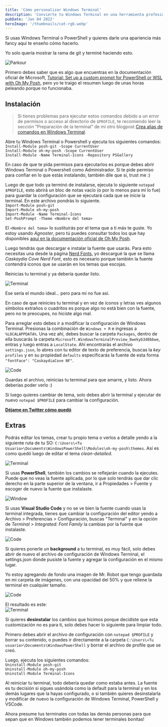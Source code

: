 ```yaml
---
title: 'Cómo personalizar Windows Terminal'
description: 'Convierte tu Windows Terminal en una herramienta profesional y atractiva. Guía práctica para personalizar PowerShell con Oh My Posh paso a paso.'
pubDate: 'Jan 04 2022'
heroImage: '/thumbnails/cat-rgb.webp'
---
```

Si usas Windows Terminal o PowerShell y quieres darle una apariencia más fancy aquí te enseño cómo hacerlo.

Yo solo quería mostrar la rama de git y terminé haciendo esto.

![Parkour](/blog-images/parkour.webp)

Primero debes saber que es algo que encuentras en la documentación oficial de Microsoft, [Tutorial: Set up a custom prompt for PowerShell or WSL with Oh My Posh](https://docs.microsoft.com/en-us/windows/terminal/tutorials/custom-prompt-setup), pero yo te traigo el resumen luego de unas horas peleando porque no funcionaba.

Instalación
-----------

> Si tienes problemas para ejecutar estos comandos debido a un error de permisos o acceso al directorio de `$PROFILE`, te recomiendo leer la sección "Preparación de la terminal" de mi otro blogpost [Crea alias de comandos en Windows Terminal](https://luislira.dev/blog/crea-alias-de-comando-en-windows-terminal/).

Abre tu Windows Terminal o Powershell y ejecuta los siguientes comandos:  
`Install-Module posh-git -Scope CurrentUser`  
`Install-Module oh-my-posh -Scope CurrentUser`  
`Install-Module -Name Terminal-Icons -Repository PSGallery`

En caso de que te pida permisos para ejecutarlos es porque debes abrir Windows Terminal o Powershell como Administrador. Si te pide permiso para confiar en lo que estás instalando, también dile que sí, trust me :)

Luego de que todo ya terminó de instalarse, ejecuta lo siguiente `notepad $PROFILE`, esto abrirá un bloc de notas vacío (o por lo menos para mí lo fue) para guardar la configuración que se ejecutará cada que se inicie la terminal. En este archivo pondrás lo siguiente.  
`Import-Module posh-git`  
`Import-Module oh-my-posh`  
`Import-Module -Name Terminal-Icons`  
`Set-PoshPrompt -Theme <Nombre del tema>`

El `<Nombre del tema>` lo sustituirás por el tema que a ti más te guste. Yo estoy usando _Agnoster_, pero tú puedes consultar todos los que hay disponibles [aquí en la documentación oficial de Oh My Posh](https://ohmyposh.dev/docs/themes).

Luego tendrás que descargar e instalar la fuente que usarás. Para esto necesitas una desde la página [Nerd Fonts](https://www.nerdfonts.com/font-downloads), yo descargué la que se llama _Caskaydia Cove Nerd Font_, esto es necesario porque también la fuente contendrá iconos que se usarán en los temas que escojas.

Reinicias tu terminal y ya debería quedar listo.

![Terminal](/blog-images/terminal-screenshot-1.webp)

Ese sería el mundo ideal... pero para mí no fue así.

En caso de que reinicies tu terminal y en vez de iconos y letras ves algunos símbolos extraños o cuadritos es porque algo no está bien con la fuente, pero no te preocupes, no hiciste algo mal.

Para arreglar esto debes ir a modificar la configuración de Windows Terminal. Presionas la combinación de `Windows + R` e ingresas a `%LOCALAPPDATA%`. Una vez ahí, debes buscar la carpeta `Packages`, dentro de ella buscarás la carpeta `Microsoft.WindowsTerminalPreview_8wekyb3d8bbwe`, entras y luego entras a `LocalState`. Ahí encontrarás el archivo `settings.json`, lo abres con tu editor de texto de preferencia, buscas la _key_ `profiles` y en su propiedad `defaults` especificarás la fuente de esta forma `"fontFace": "CaskaydiaCove NF"`.

![Code](/blog-images/code-screenshot-1.webp)

Guardas el archivo, reinicias tu terminal para que amarre, y listo. Ahora deberías poder verlo :)

Si luego quieres cambiar de tema, solo debes abrir la terminal y ejecutar de nuevo `notepad $PROFILE` para cambiar la configuración.

**[Déjame en Twitter cómo quedó](https://twitter.com/Luis_LiraC/status/1478536020589264899)**

Extras
------

Podrás editar los temas, crear tu propio tema o verlos a detalle yendo a la siguiente ruta de tu SO: `C:\Users\<Tu Usuario>\Documents\WindowsPowerShell\Modules\oh-my-posh\themes`. Así es como quedó luego de editar el tema _clean-detailed_.

![Terminal](/blog-images/terminal-screenshot-2.webp)

Si usas **PowerShell**, también los cambios se reflejarán cuando la ejecutes. Puede que no veas la fuente aplicada, por lo que solo tendrás que dar clic derecho en la parte superior de la ventana, ir a Propiedades > Fuente y escoger de nuevo la fuente que instalaste.

![Window](/blog-images/window-screenshot-1.webp)

Si usas **Visual Studio Code** y no se ve bien la fuente cuando usas la terminal integrada, tienes que cambiar la configuración del editor yendo a Archivo > Preferencias > Configuración, buscas "Terminal" y en la opción de _Terminal > Integrated: Font Family_ la cambias por la fuente que instalaste.

![Code](/blog-images/code-screenshot-2.webp)

Si quieres ponerle un **background** a tu terminal, es muy fácil, solo debes abrir de nuevo el archivo de configuración de Windows Terminal, el settings.json donde pusiste la fuente y agregar la configuración en el mismo lugar.

Yo estoy agregando de fondo una imagen de Mr. Robot que tengo guardada en mi carpeta de imágenes, con una opacidad del 50% y que rellene la terminal en cualquier tamaño.

![Code](/blog-images/code-screenshot-3.webp)

El resultado es este:  
![Terminal](/blog-images/terminal-screenshot-3.webp)

Si quieres **desinstalar** los cambios que hicimos porque decidiste que esta customización no es para ti, solo debes hacer lo siguiente para limpiar todo.

Primero debes abrir el archivo de configuración con `notepad $PROFILE` y borrar su contenido, o puedes ir directamente a la carpeta `C:\Users\<Tu usuario>\Documents\WindowsPowerShell` y borrar el archivo de profile que se creó.

Luego, ejecuta los siguientes comandos:  
`Uninstall-Module posh-git`  
`Uninstall-Module oh-my-posh`  
`Uninstall-Module Terminal-Icons`

Al reiniciar tu terminal, todo debería quedar como estaba antes. La fuente es tu decisión si sigues usándola como la default para la terminal y en los demás lugares que la hayas configurado, o si también quieres desinstalarla y modificar de nuevo la configuración de Windows Terminal, PowerShell y VSCode.

Ahora presume tus terminales con todas las demás personas para que sepan que en Windows también podemos tener terminales bonitas!
